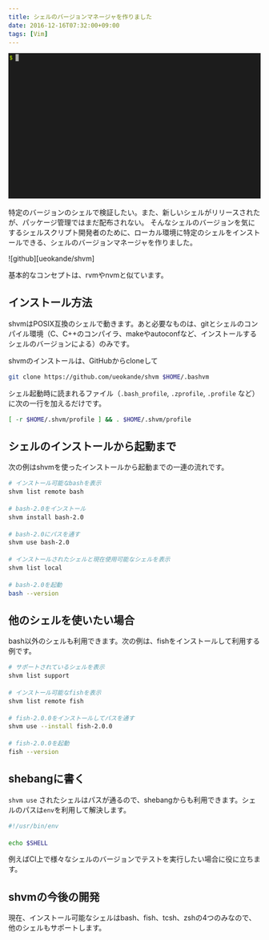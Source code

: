 ```yaml
---
title: シェルのバージョンマネージャを作りました
date: 2016-12-16T07:32:00+09:00
tags: [Vim]
---
```


![shvm](screenshot.gif)

特定のバージョンのシェルで検証したい。また、新しいシェルがリリースされたが、パッケージ管理ではまだ配布されない。
そんなシェルのバージョンを気にするシェルスクリプト開発者のために、ローカル環境に特定のシェルをインストールできる、シェルのバージョンマネージャを作りました。

![github][ueokande/shvm]

基本的なコンセプトは、rvmやnvmと似ています。

インストール方法
----------------

shvmはPOSIX互換のシェルで動きます。あと必要なものは、gitとシェルのコンパイル環境（C、C++のコンパイラ、makeやautoconfなど、インストールするシェルのバージョンによる）のみです。

shvmのインストールは、GitHubからcloneして

```sh
git clone https://github.com/ueokande/shvm $HOME/.bashvm
```

シェル起動時に読まれるファイル（`.bash_profile`, `.zprofile`, `.profile` など）に次の一行を加えるだけです。

```sh
[ -r $HOME/.shvm/profile ] && . $HOME/.shvm/profile
```

シェルのインストールから起動まで
--------------------------------

次の例はshvmを使ったインストールから起動までの一連の流れです。

```sh
# インストール可能なbashを表示
shvm list remote bash

# bash-2.0をインストール
shvm install bash-2.0

# bash-2.0にパスを通す
shvm use bash-2.0

# インストールされたシェルと現在使用可能なシェルを表示
shvm list local

# bash-2.0を起動
bash --version
```

他のシェルを使いたい場合
------------------------

bash以外のシェルも利用できます。次の例は、fishをインストールして利用する例です。

```sh
# サポートされているシェルを表示
shvm list support

# インストール可能なfishを表示
shvm list remote fish

# fish-2.0.0をインストールしてパスを通す
shvm use --install fish-2.0.0

# fish-2.0.0を起動
fish --version
```

shebangに書く
------------

`shvm use` されたシェルはパスが通るので、shebangからも利用できます。シェルのパスは`env`を利用して解決します。

```sh
#!/usr/bin/env

echo $SHELL
```

例えばCI上で様々なシェルのバージョンでテストを実行したい場合に役に立ちます。


shvmの今後の開発
----------------

現在、インストール可能なシェルはbash、fish、tcsh、zshの4つのみなので、他のシェルもサポートします。
